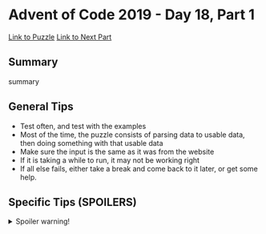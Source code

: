 # Advent of Code 2019 - Day 18, Part 1

[Link to Puzzle](https://adventofcode.com/2019/day/18)
[Link to Next Part](https://github.com/CodingAP/unofficial-aoc-syllabus/blob/main/years/2019/day18/part2.md)

## Summary
summary

## General Tips
- Test often, and test with the examples
- Most of the time, the puzzle consists of parsing data to usable data, then doing something with that usable data
- Make sure the input is the same as it was from the website
- If it is taking a while to run, it may not be working right
- If all else fails, either take a break and come back to it later, or get some help.

## Specific Tips (SPOILERS)
<details> <summary>Spoiler warning!</summary>

specific tips

</details>